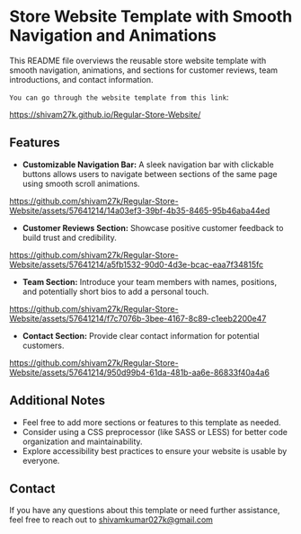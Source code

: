 # Store Website Template with Smooth Navigation and Animations

This README file overviews the reusable store website template with smooth navigation, animations, and sections for customer reviews, team introductions, and contact information.

`You can go through the website template from this link`:

https://shivam27k.github.io/Regular-Store-Website/

## Features

-   **Customizable Navigation Bar:** A sleek navigation bar with clickable buttons allows users to navigate between sections of the same page using smooth scroll animations.

https://github.com/shivam27k/Regular-Store-Website/assets/57641214/14a03ef3-39bf-4b35-8465-95b46aba44ed

-   **Customer Reviews Section:** Showcase positive customer feedback to build trust and credibility.


https://github.com/shivam27k/Regular-Store-Website/assets/57641214/a5fb1532-90d0-4d3e-bcac-eaa7f34815fc

-   **Team Section:** Introduce your team members with names, positions, and potentially short bios to add a personal touch.

https://github.com/shivam27k/Regular-Store-Website/assets/57641214/f7c7076b-3bee-4167-8c89-c1eeb2200e47

-   **Contact Section:** Provide clear contact information for potential customers.

https://github.com/shivam27k/Regular-Store-Website/assets/57641214/950d99b4-61da-481b-aa6e-86833f40a4a6

## Additional Notes

-   Feel free to add more sections or features to this template as needed.
-   Consider using a CSS preprocessor (like SASS or LESS) for better code organization and maintainability.
-   Explore accessibility best practices to ensure your website is usable by everyone.

## Contact

If you have any questions about this template or need further assistance, feel free to reach out to shivamkumar027k@gmail.com
